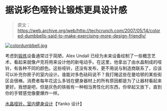 # 据说彩色哑铃让锻炼更具设计感

> 原文：<https://web.archive.org/web/http://techcrunch.com/2007/05/14/colored-dumbbells-said-to-make-exercising-more-design-friendly/>

[![colordumbbell.jpg](img/3183a340c720289cbb896d134e3e59ac.png)](https://web.archive.org/web/20160126090203/http://old.crunchgear.com/wp-content/uploads/colordumbbell.jpg "colordumbbell.jpg")

考虑到[锻炼](https://web.archive.org/web/20160126090203/http://crunchgear.com/category/fitness-by-crunchgear-2007/)设备通常过于简陋，Alex Undall 已经为未来设备绘制了一些概念艺术，看起来就像卢克将用来设计他的新电动手。在这里，他拿出了由水晶制成的哑铃，有各种不同的颜色。这些哑铃，还没有发布，更不用说与制造商联系了，应该可以补充你房子的室内设计。谁能对多色砝码说不？我打赌这些在曼哈顿的某些街区会很棒。消费者每年花这么多钱在健身器材上的所有原因都是为了让器材看起来更好。我想是吧，但是灰色的铁板有一种相当男性化的东西，你举起又放下，直到你的手臂感觉像要爆炸一样。

[水晶哑铃，室内健身设计](https://web.archive.org/web/20160126090203/http://www.yankodesign.com/product_info.php?products_id=2036)【Yanko 设计】